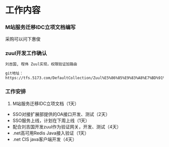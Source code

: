# 工作内容

### M站服务迁移IDC立项文档编写
采购可以问下惠俊

### zuul开发工作确认

```txt
刘吉国, 程伟 Zuul实现，权限验证加路由

git地址：
https://tfs.5173.com/DefaultCollection/Zuul%E5%86%85%E9%83%A8%E7%BD%91%E5%85%B3/_git/InternalGateway
```


### 工作安排

1. M站服务迁移IDC立项文档（1天）
* SSO对接扩展部提供的OA接口开发、测试（2天）
* SSO服务上线，计划在下周上线（1天）
* 配合刘吉国开发zuul作为验证网关，开发、测试（4天）
* .net高可用Redis Java接入验证（1天）
* .net CIS java客户端开发（4天）
